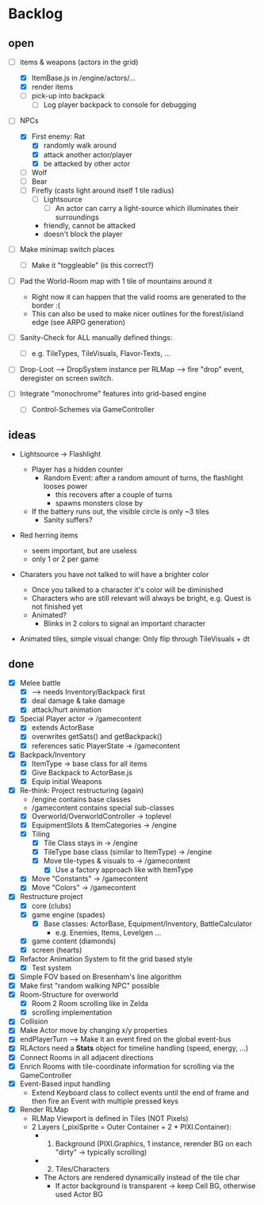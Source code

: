 # Backlog

## open

* [ ] items & weapons (actors in the grid)
  * [x] ItemBase.js in /engine/actors/...
  * [x] render items
  * [ ] pick-up into backpack
    * [ ] Log player backpack to console for debugging

* [ ] NPCs
  * [x] First enemy: Rat
    * [x] randomly walk around
    * [x] attack another actor/player
    * [x] be attacked by other actor
  * [ ] Wolf
  * [ ] Bear
  * [ ] Firefly (casts light around itself 1 tile radius)
    * [ ] Lightsource
      * [ ] An actor can carry a light-source which illuminates their surroundings
    * friendly, cannot be attacked
    * doesn't block the player

* [ ] Make minimap switch places
  * [ ] Make it "toggleable" (is this correct?)

* [ ] Pad the World-Room map with 1 tile of mountains around it
  * Right now it can happen that the valid rooms are generated to the border :(
  * This can also be used to make nicer outlines for the forest/island edge (see ARPG generation)

* [ ] Sanity-Check for ALL manually defined things:
  * [ ] e.g. TileTypes, TileVisuals, Flavor-Texts, ...

* [ ] Drop-Loot --> DropSystem instance per RLMap --> fire "drop" event, deregister on screen switch.

* [ ] Integrate "monochrome" features into grid-based engine
  * [ ] Control-Schemes via GameController
## ideas

* Lightsource -> Flashlight
  * Player has a hidden counter
    * Random Event: after a random amount of turns, the flashlight looses power
      * this recovers after a couple of turns
      * spawns monsters close by
  * If the battery runs out, the visible circle is only ~3 tiles
    * Sanity suffers?

* Red herring items
  * seem important, but are useless
  * only 1 or 2 per game

* Charaters you have not talked to will have a brighter color
  * Once you talked to a character it's color will be diminished
  * Characters who are still relevant will always be bright, e.g. Quest is not finished yet
  * Animated?
    * Blinks in 2 colors to signal an important character

* Animated tiles, simple visual change: Only flip through TileVisuals + dt

## done

* [x] Melee battle
  * [x] --> needs Inventory/Backpack first
  * [x] deal damage & take damage
  * [x] attack/hurt animation

* [x] Special Player actor -> /gamecontent
  * [x] extends ActorBase
  * [x] overwrites getSats() and getBackpack()
  * [x] references satic PlayerState -> /gamecontent

* [x] Backpack/Inventory
  * [x] ItemType -> base class for all items
  * [x] Give Backpack to ActorBase.js
  * [x] Equip initial Weapons

* [x] Re-think: Project restructuring (again)
  * /engine contains base classes
  * /gamecontent contains special sub-classes
  * [x] Overworld/OverworldController -> toplevel
  * [x] EquipmentSlots & ItemCategories -> /engine
  * [x] Tiling
    * [x] Tile Class stays in -> /engine
    * [x] TileType base class (similar to ItemType) -> /engine
    * [x] Move tile-types & visuals to -> /gamecontent
      * [x] Use a factory approach like with ItemType
  * [x] Move "Constants" -> /gamecontent
  * [x] Move "Colors" -> /gamecontent

* [x] Restructure project
  * [x] core (clubs)
  * [x] game engine (spades)
    * [x] Base classes: ActorBase, Equipment/Inventory, BattleCalculator
      * e.g. Enemies, Items, Levelgen ...
  * [x] game content (diamonds)
  * [x] screen (hearts)

* [x] Refactor Animation System to fit the grid based style
  * [x] Test system
* [x] Simple FOV based on Bresenham's line algorithm
* [x] Make first "random walking NPC" possible
* [x] Room-Structure for overworld
  * [x] Room 2 Room scrolling like in Zelda
  * [x] scrolling implementation
* [x] Collision
* [x] Make Actor move by changing x/y properties
* [x] endPlayerTurn --> Make it an event fired on the global event-bus
* [x] RLActors need a **Stats** object for timeline handling (speed, energy, ...)
* [x] Connect Rooms in all adjacent directions
* [x] Enrich Rooms with tile-coordinate information for scrolling via the GameController
* [x] Event-Based input handling
  * Extend Keyboard class to collect events until the end of frame and then fire an Event with multiple pressed keys
* [x] Render RLMap
  * RLMap Viewport is defined in Tiles (NOT Pixels)
  * 2 Layers (_pixiSprite = Outer Container + 2 * PIXI.Container):
    * 1. Background (PIXI.Graphics, 1 instance, rerender BG on each "dirty" -> typically scrolling)
    * 2. Tiles/Characters
    * The Actors are rendered dynamically instead of the tile char
      * If actor background is transparent -> keep Cell BG, otherwise used Actor BG